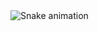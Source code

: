 <img src="https://raw.githubusercontent.com/julianarayer/julianarayer/output/snake.svg" alt="Snake animation" />

###
